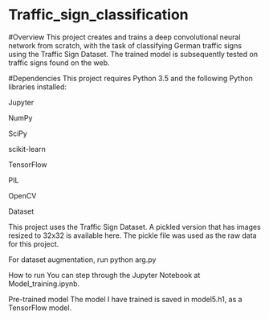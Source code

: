 # Traffic_sign_classification
#Overview
This project creates and trains a deep convolutional neural network from scratch, with the task of classifying German traffic signs using the Traffic Sign Dataset. The trained model is subsequently tested on traffic signs found on the web.


#Dependencies
This project requires Python 3.5 and the following Python libraries installed:

Jupyter

NumPy

SciPy

scikit-learn

TensorFlow

PIL

OpenCV

Dataset


This project uses the Traffic Sign Dataset. A pickled version that has images resized to 32x32 is available here. The pickle file was used as the raw data for this project.

For dataset augmentation, run python arg.py

How to run
You can step through the Jupyter Notebook at Model_training.ipynb.

Pre-trained model
The model I have trained is saved in model5.h1, as a TensorFlow model.
